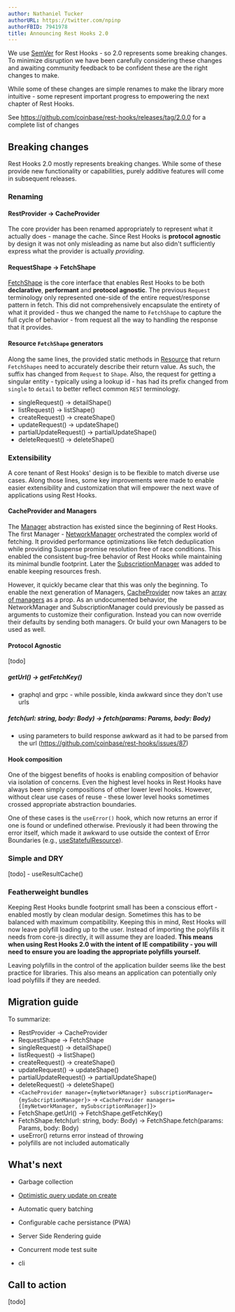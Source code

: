 ```yaml
---
author: Nathaniel Tucker
authorURL: https://twitter.com/npinp
authorFBID: 7941978
title: Announcing Rest Hooks 2.0
---
```


We use [SemVer](https://semver.org/) for Rest Hooks - so 2.0 represents some breaking changes. To minimize disruption
we have been carefully considering these changes and awaiting community feedback to be confident
these are the right changes to make.

While some of these changes are simple renames to make the library more intuitive - some represent
important progress to empowering the next chapter of Rest Hooks.

See https://github.com/coinbase/rest-hooks/releases/tag/2.0.0 for a complete list of changes

<!--truncate-->

## Breaking changes

Rest Hooks 2.0 mostly represents breaking changes. While some of these provide new functionality
or capabilities, purely additive features will come in subsequent releases.

### Renaming

#### RestProvider -> CacheProvider

The core provider has been renamed appropriately to represent what it actually does - manage
the cache. Since Rest Hooks is **protocol agnostic** by design it was not only misleading as name
but also didn't sufficiently express what the provider is actually _providing_.

#### RequestShape -> FetchShape

[FetchShape](/docs/api/fetchshape) is the core interface that enables Rest Hooks to be both
**declarative**, **performant** and **protocol agnostic**. The previous `Request` terminology
only represented one-side of the entire request/response pattern in fetch. This did not comprehensively
encapsulate the entirety of what it provided - thus we changed the name to `FetchShape` to capture
the full cycle of behavior - from request all the way to handling the response that it provides.

#### Resource `FetchShape` generators

Along the same lines, the provided static methods in [Resource](/docs/api/resource) that return `FetchShapes`
need to accurately describe their return value. As such, the suffix has changed from `Request` to `Shape`. Also,
the request for getting a singular entity - typically using a lookup id - has had its prefix changed
from `single` to `detail` to better reflect common `REST` terminology.

- singleRequest() -> detailShape()
- listRequest() -> listShape()
- createRequest() -> createShape()
- updateRequest() -> updateShape()
- partialUpdateRequest() -> partialUpdateShape()
- deleteRequest() -> deleteShape()

### Extensibility

A core tenant of Rest Hooks' design is to be flexible to match diverse use cases. Along those
lines, some key improvements were made to enable easier extensibility and customization that will
empower the next wave of applications using Rest Hooks.

#### CacheProvider and Managers

The [Manager]() abstraction has existed since the beginning of Rest Hooks. The first Manager - [NetworkManager](/docs/api/NetworkManager)
orchestrated the complex world of fetching. It provided performance optimizations like fetch deduplication
while providing Suspense promise resolution free of race conditions. This enabled the consistent bug-free behavior
of Rest Hooks while maintaining its minimal bundle footprint. Later the [SubscriptionManager](/docs/api/SubscriptionManager) was added
to enable keeping resources fresh.

However, it quickly became clear that this was only the beginning. To enable the next generation of
Managers, [CacheProvider](/docs/api/CacheProvider) now takes an [array of managers](/docs/api/CacheProvider#managers-manager)
as a prop. As an undocumented behavior, the NetworkManager and SubscriptionManager
could previously be passed as arguments to customize their configuration. Instead
you can now override their defaults by sending both managers. Or build your own Managers
to be used as well.

#### Protocol Agnostic

[todo]

##### getUrl() -> getFetchKey()

- graphql and grpc - while possible, kinda awkward since they don't use urls

##### fetch(url: string, body: Body) -> fetch(params: Params, body: Body)

- using parameters to build response awkward as it had to be parsed from the url (https://github.com/coinbase/rest-hooks/issues/87)

#### Hook composition

One of the biggest benefits of hooks is enabling composition of behavior via isolation of
concerns. Even the highest level hooks in Rest Hooks have always been simply compositions of
other lower level hooks. However, without clear use cases of reuse - these lower level hooks
sometimes crossed appropriate abstraction boundaries.

One of these cases is the `useError()` hook, which now returns an error if one is found or
undefined otherwise. Previously it had been throwing the error itself, which made it awkward
to use outside the context of Error Boundaries
(e.g., [useStatefulResource](/docs/guides/no-suspense#usestatefulresourcetsx)).

### Simple and DRY

[todo] - useResultCache()

### Featherweight bundles

Keeping Rest Hooks bundle footprint small has been a conscious effort - enabled mostly
by clean modular design. Sometimes this has to be balanced with maximum compatibility.
Keeping this in mind, Rest Hooks will now leave polyfill loading up to the user. Instead
of importing the polyfills it needs from core-js directly, it will assume they are loaded.
**This means when using Rest Hooks 2.0 with the intent of IE compatibility - you will need
to ensure you are loading the appropriate polyfills yourself.**

Leaving polyfills in the control of the application builder seems like the best practice
for libraries. This also means an application can potentially only load polyfills if they
are needed.

## Migration guide

To summarize:

- RestProvider -> CacheProvider
- RequestShape -> FetchShape
- singleRequest() -> detailShape()
- listRequest() -> listShape()
- createRequest() -> createShape()
- updateRequest() -> updateShape()
- partialUpdateRequest() -> partialUpdateShape()
- deleteRequest() -> deleteShape()
- `<CacheProvider manager={myNetworkManager} subscriptionManager={mySubcriptionManager}>` -> `<CacheProvider managers={[myNetworkManager, mySubscriptionManager]}>`
- FetchShape.getUrl() -> FetchShape.getFetchKey()
- FetchShape.fetch(url: string, body: Body) -> FetchShape.fetch(params: Params, body: Body)
- useError() returns error instead of throwing
- polyfills are not included automatically

## What's next

- Garbage collection
- [Optimistic query update on create](https://github.com/coinbase/rest-hooks/issues/96)
- Automatic query batching
- Configurable cache persistance (PWA)
- Server Side Rendering guide
- Concurrent mode test suite

- cli

## Call to action

[todo]
